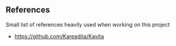 ## References

Small list of references heavily used when working on this project

- https://github.com/Kareadita/Kavita
